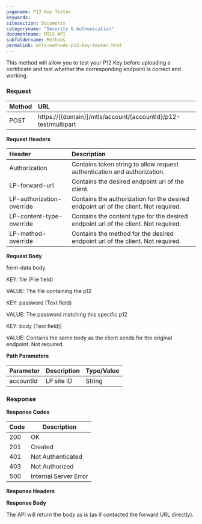 ```yaml
---
pagename: P12 Key Tester
keywords:
sitesection: Documents
categoryname: "Security & Authenication"
documentname: MTLS API
subfoldername: Methods
permalink: mtls-methods-p12-key-tester.html
---
```


This method will allow you to test your P12 Key before uploading a certificate and test whether the corresponding endpoint is correct and working.

### Request

 |Method|      URL|  
 |:--------  |:---  |
 |POST|  https://[{domain}]/mtls/account/{accountId}/p12-test/multipart |


**Request Headers**

 |Header         |Description  |
 |:------|        :--------  |
 |Authorization|    Contains token string to allow request authentication and authorization.  |
 |LP-forward-url|   Contains the desired endpoint url of the client.  |
 |LP-authorization-override|  Contains the authorization for the desired endpoint url of the client. Not required. |
 |LP-content-type-override|  Contains the content type for the desired endpoint url of the client. Not required. |
 |LP-method-override|  Contains the method for the desired endpoint url of the client. Not required. |

**Request Body**

form-data body

KEY: file (File field)

VALUE: The file containing the p12

KEY: password (Text field)

VALUE: The password matching this specific p12 

KEY: body (Text field)| 

VALUE: Contains the same body as the client sends for the original endpoint. Not required. 

**Path Parameters**

 |Parameter|  Description|  Type/Value |
 |:------    |:--------    |:--------|
 |accountId|  LP site ID |   String |

### Response

**Response Codes**

| Code | Description           |
|------|-----------------------|
| 200  | OK                    |
| 201  | Created               |
| 401  | Not Authenticated     |
| 403  | Not Authorized        |
| 500  | Internal Server Error |


**Response Headers**

**Response Body**

The API will return the body as is (as if contacted the forward URL directly).
